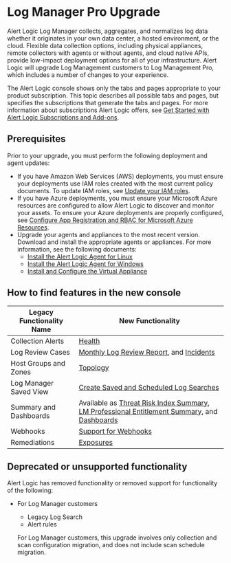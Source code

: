 # Log Manager Pro Upgrade

Alert Logic Log Manager collects, aggregates, and normalizes log data whether it originates in your own data center, a hosted environment, or the cloud. Flexible data collection options, including physical appliances, remote collectors with agents or without agents, and cloud native APIs, provide low-impact deployment options for all of your infrastructure. Alert Logic will upgrade Log Management customers to Log Management Pro, which includes a number of changes to your experience.

The Alert Logic console shows only the tabs and pages appropriate to your product subscription. This topic describes all possible tabs and pages, but specifies the subscriptions that generate the tabs and pages.  For more information about subscriptions Alert Logic offers, see [Get Started with Alert Logic   Subscriptions and Add-ons](subscriptions-addons.md).

## Prerequisites

Prior to your upgrade, you must perform the following deployment and agent updates:

* If you have Amazon Web Services (AWS) deployments, you must ensure your deployments use IAM roles created with the most current policy documents. To update IAM roles, see [Update your IAM roles](../prepare/aws-cross-account-role-setup.md#update-roles).
* If you have Azure deployments, you must ensure your Microsoft Azure resources are configured to allow Alert Logic to discover and monitor your assets. To ensure your Azure deployments are properly configured, see [Configure App Registration and RBAC for Microsoft Azure Resources](../prepare/azure-rbac-role-setup.md).
* Upgrade your agents and appliances to the most recent version. Download and install the appropriate agents or appliances. For more information, see the following documents:
   * [Install the Alert Logic Agent for Linux](../prepare/alert-logic-agent-linux.md)
   * [Install the Alert Logic Agent for Windows](../prepare/alert-logic-agent-windows.md)
   * [Install and Configure the  Virtual Appliance](../prepare/virtual-appliance.md)

## How to find features in the new console

| Legacy Functionality Name | New Functionality  |
|---|---|
| Collection Alerts | [Health](../analyze/health.md#Notifica) |
| Log Review Cases | [Monthly Log Review Report](../analyze/reports/threats/log-review-analysis/monthly-log-review.md), and [Incidents](../analyze/incidents.md) |
| Host Groups and Zones | [Topology](../analyze/topology.md) |
| Log Manager Saved View | [Create Saved and Scheduled Log Searches](../analyze/log-search/save-schedule.md) |
| Summary and Dashboards | Available as [Threat Risk Index Summary](../analyze/dashboard/tri-summary.md), [LM Professional Entitlement Summary](../analyze/reports/service/entitlement/lm-pro-entitlement-summary.md), and [Dashboards](../analyze/dashboards.md) |
| Webhooks | [Support for Webhooks](../prepare/webhooks.md) |
| Remediations | [Exposures](../analyze/exposures.md) |

## Deprecated or unsupported functionality

Alert Logic has removed functionality or removed support for functionality of the following:

* For Log Manager customers
   * Legacy Log Search
   * Alert rules

    For Log Manager customers, this upgrade involves only collection and scan configuration migration, and does not include scan schedule migration.
